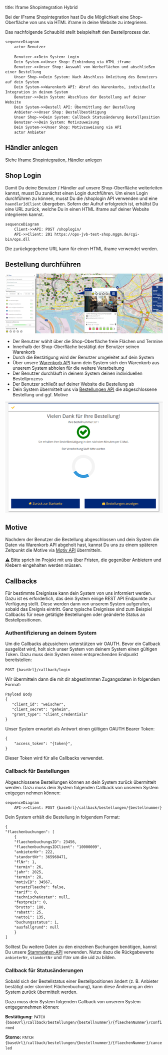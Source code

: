 title: Iframe Shopintegration Hybrid

Bei der IFrame Shopintegration hast Du die Möglichkeit eine Shop-Oberfläche von uns via HTML iframe in deine Website zu integrieren.

Das nachfolgende Schaubild stellt beispielhaft den Bestellprozess dar.

``` mermaid
sequenceDiagram
    actor Benutzer

    Benutzer->>Dein System: Login
    Dein System->>Unser Shop: Einbindung via HTML iframe
    Benutzer->>Unser Shop: Auswahl von Werbeflächen und abschließen einer Bestellung
    Unser Shop->>Dein System: Nach Abschluss Umleitung des Benutzers auf dein System
    Dein System->>Warenkorb API: Abruf des Warenkorbs, individuelle Integration in deinem System
    Benutzer->>Dein System: Abschluss der Bestellung auf deiner Website
    Dein System->>Bestell API: Übermittlung der Bestellung
    Anbieter->>Unser Shop: Bestellbestätigung
    Unser Shop->>Dein System: Callback Statusänderung Bestellposition
    Benutzer->>Dein System: Motivzuweisung
    Dein System->>Unser Shop: Motivzuweisung via API
    actor Anbieter
```

## Händler anlegen

Siehe [Iframe Shopintegration, Händler anlegen](1_Iframe-Shopintegration.md#handler-anlegen)


## Shop Login

Damit Du deine Benutzer / Händler auf unsere Shop-Oberfläche weiterleiten kannst, musst Du zunächst einen Login durchführen. Um einen Login durchführen zu können, musst Du die /shoplogin API verwenden und eine ```haendlerIdClient``` übergeben. Sofern der Aufruf erfolgreich ist, erhältst Du eine URL zurück, welche Du in einen HTML iframe auf deiner Website integrieren kannst.

``` mermaid
sequenceDiagram
    Client->>API: POST /shoplogin/
    API->>Client: 201 https://ops-jvb-test-shop.mggm.de/cgi-bin/ops.dll
```

Die zurückgegebene URL kann für einen HTML iframe verwendet werden.

## Bestellung durchführen

![Der Shop](shopui.png)

- Der Benutzer wählt über die Shop-Oberfläche freie Flächen und Termine
- Innerhalb der Shop-Oberfläche bestätigt der Benutzer seinen Warenkorb
- Durch die Bestätigung wird der Benutzer umgeleitet auf dein System
- Über unsere [Warenkorb API](https://apim-jvb-we-prod.developer.azure-api.net/api-details#api=v0&operation=ruft-offene-warenk-rbe-aus-dem-shop-ab) kann dein System sich den Warenkorb aus unserem System abholen für die weitere Verarbeitung
- Der Benutzer durchläuft in deinem System deinen individuellen Bestellprozess
- Der Benutzer schließt auf deiner Website die Bestellung ab
- Dein System übermittelt uns via [Bestellungen API](https://apim-jvb-we-prod.developer.azure-api.net/api-details#api=order-api-v2&operation=get-api-v2-tenant-callback-bestellungen-bestellnummer) die abgeschlossene Bestellung und ggf. Motive

![Checkout done](checkout-done.png)

## Motive

Nachdem der Benutzer die Bestellung abgeschlossen und dein System die Daten via Warenkorb API abgeholt hast, kannst Du uns zu einem späteren Zeitpunkt die Motive via [Motiv API](https://apim-jvb-we-prod.developer.azure-api.net/api-details#api=order-api&operation=patch-bestellung) übermitteln.

:warning: Bitte sprich im Projekt mit uns über Fristen, die  gegenüber Anbietern und Klebern eingehalten werden müssen.

## Callbacks

Für bestimmte Ereignisse kann dein System von uns informiert werden. Dazu ist es erforderlich, das dein System einige REST API Endpunkte zur Verfügung stellt. Diese werden dann von unserem System aufgerufen, sobald das Ereignis eintritt. Ganz typische Ereignisse sind zum Beispiel Callbacks für neue getätigte Bestellungen oder geänderte Status an Bestellpositionen.

### Authentifizierung an deinem System

Um die Callbacks abzusichern unterstützen wir OAUTH. Bevor ein Callback ausgelöst wird, holt sich unser System von deinem System einen gültigen Token. Dazu muss dein System einen entsprechenden Endpunkt bereitstellen:

```POST {baseUrl}/callback/login```

Wir übermitteln dann die mit dir abgestimmten Zugangsdaten in folgendem Format:

```
Payload Body
{
   "client_id": "weischer",
   "client_secret": "geheim",
   "grant_type": "client_credentials"
}
```

Unser System erwartet als Antwort einen gültigen OAUTH Bearer Token:

```
{
    "access_token": "{token}",
}
```

Dieser Token wird für alle Callbacks verwendet.

### Callback für Bestellungen

Abgeschlossene Bestellungen können an dein System zurück übermittelt werden. Dazu muss dein System folgenden Callback von unserem System entgegen nehmen können:

``` mermaid
sequenceDiagram
    API->>Client: POST {baseUrl}/callback/bestellungen/{bestellnummer}
```

Dein System erhält die Bestellung in folgendem Format:

```
{
"flaechenbuchungen": [
    {
    "flaechenbuchungsID": 23456,
    "flaechenbuchungsIDClient": "10000009",
    "anbieterNr": 222,
    "standortNr": 365968471,
    "flNr": 1,
    "termin": 26,
    "jahr": 2025,
    "termin": 28,
    "motivID": 34567,
    "ersatzFlaeche": false,
    "tarif": 0,
    "technischeKosten": null,
    "festpreis": 0,
    "brutto": 180,
    "rabatt": 25,
    "netto1": 135,
    "buchungsstatus": 1,
    "ausfallgrund": null
    }
]
```

Solltest Du weitere Daten zu den einzelnen Buchungen benötigen, kannst Du unsere [Stammdaten-API](https://apim-jvb-we-prod.developer.azure-api.net/api-details#api=weischer-stammdaten-api-v3&operation=get-api-v3-grossflaechen-search-uid-uid-geschaeftsjahr-geschaeftsjahr) verwenden. Nutze dazu die Rückgabewerte ```anbieterNr```, ```standortNr``` und ```flNr``` um die uid zu bilden.

### Callback für Statusänderungen

Sobald sich der Bestellstatus einer Bestellpositionen ändert (z. B. Anbieter bestätigt oder storniert Flächenbuchung), kann diese Änderung an dein System zurück übermittelt werden.

Dazu muss dein System folgenden Callback von unserem System entgegennehmen können:

__Bestätigung:__
```PATCH {baseUrl}/callback/bestellungen/{bestellnummer}/{flaechenNummer}/confirmed```


__Storno:__
```PATCH {baseUrl}/callback/bestellungen/{bestellnummer}/{flaechenNummer}/canceled```